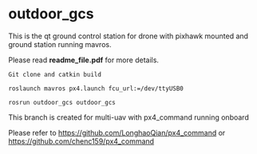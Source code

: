 # outdoor_gcs
This is the qt ground control station for drone with pixhawk mounted and ground station running mavros.

Please read **readme_file.pdf** for more details.

```
Git clone and catkin build

roslaunch mavros px4.launch fcu_url:=/dev/ttyUSB0

rosrun outdoor_gcs outdoor_gcs 
```

This branch is created for multi-uav with px4_command running onboard

Please refer to https://github.com/LonghaoQian/px4_command or https://github.com/chenc159/px4_command
